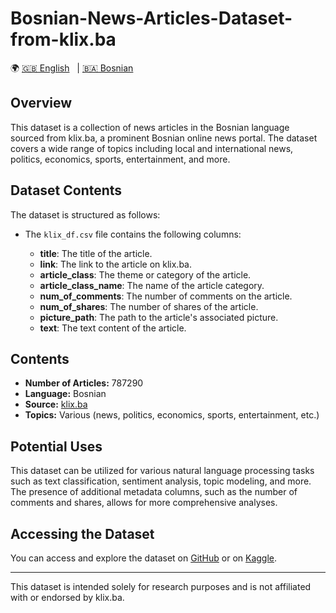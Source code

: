 # Bosnian-News-Articles-Dataset-from-klix.ba
🌍 [🇬🇧 English](https://github.com/Seferovic8/Bosnian-News-Articles-Dataset-from-klix.ba/blob/main/README.md) &nbsp; | [🇧🇦 Bosnian](https://github.com/Seferovic8/Bosnian-News-Articles-Dataset-from-klix.ba/blob/main/bs/README.md) &nbsp;
## Overview

This dataset is a collection of news articles in the Bosnian language sourced from klix.ba, a prominent Bosnian online news portal. The dataset covers a wide range of topics including local and international news, politics, economics, sports, entertainment, and more.

## Dataset Contents

The dataset is structured as follows:

- The `klix_df.csv` file contains the following columns:

  - **title**: The title of the article.
  - **link**: The link to the article on klix.ba.
  - **article_class**: The theme or category of the article.
  - **article_class_name**: The name of the article category.
  - **num_of_comments**: The number of comments on the article.
  - **num_of_shares**: The number of shares of the article.
  - **picture_path**: The path to the article's associated picture.
  - **text**: The text content of the article.
## Contents

  - **Number of Articles:** 787290
  - **Language:** Bosnian
  - **Source:** [klix.ba](https://www.klix.ba)
  - **Topics:** Various (news, politics, economics, sports, entertainment, etc.)
  
## Potential Uses

This dataset can be utilized for various natural language processing tasks such as text classification, sentiment analysis, topic modeling, and more. The presence of additional metadata columns, such as the number of comments and shares, allows for more comprehensive analyses.

## Accessing the Dataset

You can access and explore the dataset on [GitHub](https://github.com/Seferovic8/Bosnian-News-Articles-Dataset-from-klix.ba) or on [Kaggle](https://www.kaggle.com/datasets/salihseferovic/bosnian-news-articles-dataset-from-klixba).

---

This dataset is intended solely for research purposes and is not affiliated with or endorsed by klix.ba.
